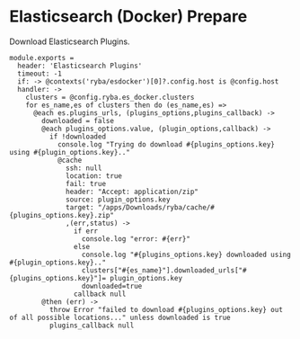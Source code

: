 
# Elasticsearch (Docker) Prepare

Download Elasticsearch Plugins.

    module.exports =
      header: 'Elasticsearch Plugins'
      timeout: -1
      if: -> @contexts('ryba/esdocker')[0]?.config.host is @config.host
      handler: ->
        clusters = @config.ryba.es_docker.clusters
        for es_name,es of clusters then do (es_name,es) =>
          @each es.plugins_urls, (plugins_options,plugins_callback) ->
            downloaded = false
            @each plugins_options.value, (plugin_options,callback) ->
              if !downloaded
                console.log "Trying do download #{plugins_options.key} using #{plugin_options.key}.."
                @cache
                  ssh: null
                  location: true
                  fail: true
                  header: "Accept: application/zip"
                  source: plugin_options.key
                  target: "/apps/Downloads/ryba/cache/#{plugins_options.key}.zip"
                  ,(err,status) ->
                    if err
                      console.log "error: #{err}"
                    else
                      console.log "#{plugins_options.key} downloaded using #{plugin_options.key}.."
                      clusters["#{es_name}"].downloaded_urls["#{plugins_options.key}"]= plugin_options.key
                      downloaded=true
                    callback null
            @then (err) ->
              throw Error "failed to download #{plugins_options.key} out of all possible locations..." unless downloaded is true
              plugins_callback null
